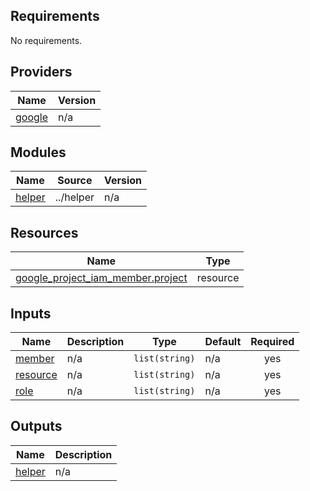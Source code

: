 <!-- BEGIN_TF_DOCS -->
## Requirements

No requirements.

## Providers

| Name | Version |
|------|---------|
| <a name="provider_google"></a> [google](#provider\_google) | n/a |

## Modules

| Name | Source | Version |
|------|--------|---------|
| <a name="module_helper"></a> [helper](#module\_helper) | ../helper | n/a |

## Resources

| Name | Type |
|------|------|
| [google_project_iam_member.project](https://registry.terraform.io/providers/hashicorp/google/latest/docs/resources/project_iam_member) | resource |

## Inputs

| Name | Description | Type | Default | Required |
|------|-------------|------|---------|:--------:|
| <a name="input_member"></a> [member](#input\_member) | n/a | `list(string)` | n/a | yes |
| <a name="input_resource"></a> [resource](#input\_resource) | n/a | `list(string)` | n/a | yes |
| <a name="input_role"></a> [role](#input\_role) | n/a | `list(string)` | n/a | yes |

## Outputs

| Name | Description |
|------|-------------|
| <a name="output_helper"></a> [helper](#output\_helper) | n/a |
<!-- END_TF_DOCS -->